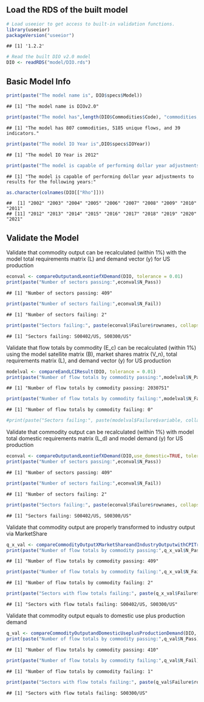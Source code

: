 ## Load the RDS of the built model

``` r
# Load useeior to get access to built-in validation functions.
library(useeior)
packageVersion("useeior")
```

    ## [1] '1.2.2'

``` r
# Read the built DIO v2.0 model
DIO <- readRDS("model/DIO.rds")
```

## Basic Model Info

``` r
print(paste("The model name is", DIO$specs$Model))
```

    ## [1] "The model name is DIOv2.0"

``` r
print(paste("The model has",length(DIO$Commodities$Code), "commodities,", length(DIO$SatelliteTables$flows$Flowable), "unique flows, and",length(DIO$Indicators$meta$Name), "indicators."))
```

    ## [1] "The model has 807 commodities, 5185 unique flows, and 39 indicators."

``` r
print(paste("The model IO Year is",DIO$specs$IOYear))
```

    ## [1] "The model IO Year is 2012"

``` r
print(paste("The model is capable of performing dollar year adjustments to results for the following years:" ))
```

    ## [1] "The model is capable of performing dollar year adjustments to results for the following years:"

``` r
as.character(colnames(DIO[["Rho"]]))
```

    ##  [1] "2002" "2003" "2004" "2005" "2006" "2007" "2008" "2009" "2010" "2011"
    ## [11] "2012" "2013" "2014" "2015" "2016" "2017" "2018" "2019" "2020" "2021"

## Validate the Model

Validate that commodity output can be recalculated (within 1%) with the
model total requirements matrix (L) and demand vector (y) for US
production

``` r
econval <- compareOutputandLeontiefXDemand(DIO, tolerance = 0.01)
print(paste("Number of sectors passing:",econval$N_Pass))
```

    ## [1] "Number of sectors passing: 409"

``` r
print(paste("Number of sectors failing:",econval$N_Fail))
```

    ## [1] "Number of sectors failing: 2"

``` r
print(paste("Sectors failing:", paste(econval$Failure$rownames, collapse = ", ")))
```

    ## [1] "Sectors failing: S00402/US, S00300/US"

Validate that flow totals by commodity (E_c) can be recalculated (within
1%) using the model satellite matrix (B), market shares matrix (V_n),
total requirements matrix (L), and demand vector (y) for US production

``` r
modelval <- compareEandLCIResult(DIO, tolerance = 0.01)
print(paste("Number of flow totals by commodity passing:",modelval$N_Pass))
```

    ## [1] "Number of flow totals by commodity passing: 2030751"

``` r
print(paste("Number of flow totals by commodity failing:",modelval$N_Fail))
```

    ## [1] "Number of flow totals by commodity failing: 0"

``` r
#print(paste("Sectors failing:", paste(modelval$Failure$variable, collapse = ", ")))
```

Validate that commodity output can be recalculated (within 1%) with
model total domestic requirements matrix (L_d) and model demand (y) for
US production

``` r
econval <- compareOutputandLeontiefXDemand(DIO,use_domestic=TRUE, tolerance = 0.01)
print(paste("Number of sectors passing:",econval$N_Pass))
```

    ## [1] "Number of sectors passing: 409"

``` r
print(paste("Number of sectors failing:",econval$N_Fail))
```

    ## [1] "Number of sectors failing: 2"

``` r
print(paste("Sectors failing:", paste(econval$Failure$rownames, collapse = ", ")))
```

    ## [1] "Sectors failing: S00402/US, S00300/US"

Validate that commodity output are properly transformed to industry
output via MarketShare

``` r
q_x_val <- compareCommodityOutputXMarketShareandIndustryOutputwithCPITransformation(DIO, tolerance = 0.01)
print(paste("Number of flow totals by commodity passing:",q_x_val$N_Pass))
```

    ## [1] "Number of flow totals by commodity passing: 409"

``` r
print(paste("Number of flow totals by commodity failing:",q_x_val$N_Fail))
```

    ## [1] "Number of flow totals by commodity failing: 2"

``` r
print(paste("Sectors with flow totals failing:", paste(q_x_val$Failure$rownames, collapse = ", ")))
```

    ## [1] "Sectors with flow totals failing: S00402/US, S00300/US"

Validate that commodity output equals to domestic use plus production
demand

``` r
q_val <- compareCommodityOutputandDomesticUseplusProductionDemand(DIO, tolerance = 0.01)
print(paste("Number of flow totals by commodity passing:",q_val$N_Pass))
```

    ## [1] "Number of flow totals by commodity passing: 410"

``` r
print(paste("Number of flow totals by commodity failing:",q_val$N_Fail))
```

    ## [1] "Number of flow totals by commodity failing: 1"

``` r
print(paste("Sectors with flow totals failing:", paste(q_val$Failure$rownames, collapse = ", ")))
```

    ## [1] "Sectors with flow totals failing: S00300/US"
